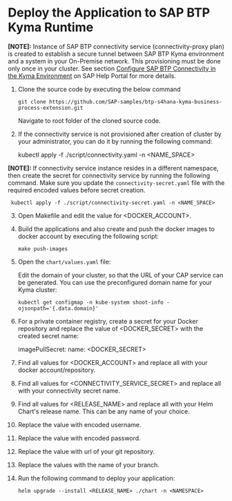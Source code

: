 # Deploy the Application to SAP BTP Kyma Runtime

 **[NOTE]:** Instance of SAP BTP connectivity service (connectivity-proxy plan) is created to establish a secure tunnel between SAP BTP Kyma environment and a system in your On-Premise network. This provisioning must be done only once in your cluster. See section [Configure SAP BTP Connectivity in the Kyma Environment](https://help.sap.com/docs/BTP/65de2977205c403bbc107264b8eccf4b/0c035010a9d64cc8a02d872829c7fa75.html) on SAP Help Portal for more details.


1. Clone the source code by executing the below command

    ```shell
    git clone https://github.com/SAP-samples/btp-s4hana-kyma-business-process-extension.git
    ```
    
   Navigate to root folder of the cloned source code.

 2. If the connectivity service is not provisioned after creation of cluster by your administrator, you can do it by running the following command:

     kubectl apply -f ./script/connectivity.yaml -n <NAME_SPACE>

 **[NOTE]:** If connectivity service instance resides in a different namespace, then create the secret for connectivity service by running the following command.
 Make sure you update the `connectivity-secret.yaml` file with the required encoded values before secret creation.

     kubectl apply -f ./script/connectivity-secret.yaml -n <NAME_SPACE>



3. Open Makefile and edit the value for <DOCKER_ACCOUNT>.

4. Build the applications and also create and push the docker images to docker account by executing the following script:

    ```shell
    make push-images
    ```

5. Open the `chart/values.yaml` file:

    Edit the domain of your cluster, so that the URL of your CAP service can be generated. You can use the preconfigured domain name for your Kyma cluster:

    ```shell
    kubectl get configmap -n kube-system shoot-info -ojsonpath='{.data.domain}'
    ```

6. For a private container registry, create a secret for your Docker repository and replace the value of <DOCKER_SECRET> with the created secret name:

    imagePullSecret: name: <DOCKER_SECRET>

7. Find all values for <DOCKER_ACCOUNT> and replace all with your docker account/repository.

8. Find all values for <CONNECTIVITY_SERVICE_SECRET> and replace all with your connectivity secret name.

9. Find all values for <RELEASE_NAME> and replace all with your Helm Chart's release name. This can be any name of your choice.

10. Replace the value <gitusername> with encoded username.

11. Replace the value <gitpassword> with encoded password.

12. Replace the value <giturl> with url of your git repository.

13. Replace the values <gitbranch> with the name of your branch.

14. Run the following command to deploy your application:

    ```shell
    helm upgrade --install <RELEASE_NAME> ./chart -n <NAMESPACE>
    ```
